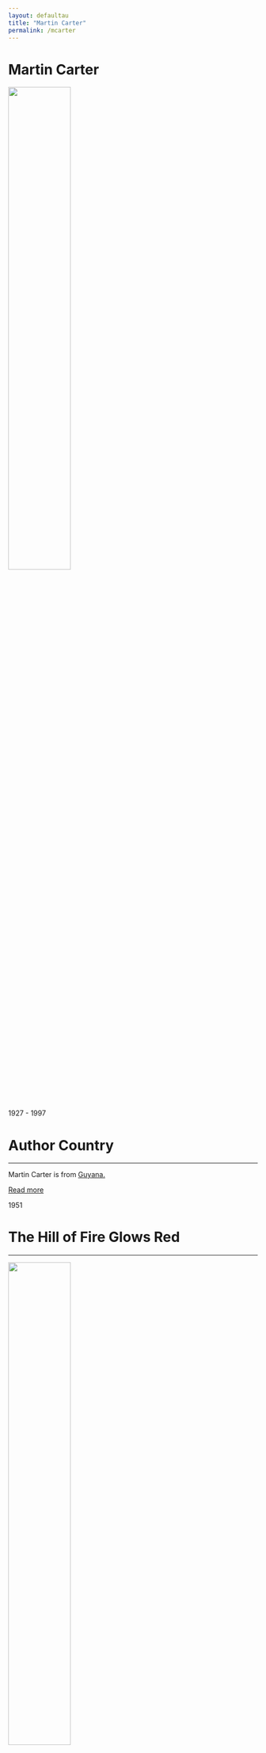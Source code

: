 ```yaml
---
layout: defaultau
title: "Martin Carter"
permalink: /mcarter
---
```

<!-- partial:index.partial.html -->
<div class="content">
     <h1>Martin Carter</h1>
    <div class="quote">
        <div><img src="https://s1.stabroeknews.com/images/2012/06/20120624MartinCarter.jpg" height="50%" width = "50%" class="logo"></div>
    </div>
    <div class="timeline">
        <div style="padding-bottom:100px;"></div>
        <div class="block">
             <div class="date right"><p class="right"> 1927 - 1997</p></div>
            <div class="dot"></div>
            <div class="left first">
            <div class="author_country">
                <h1>Author Country</h1><hr>
          <div class="aclocation">  <p>Martin Carter is from <a href="{{ site.baseurl }}/62">Guyana.</a></p></div>
              <div class="acreadmore">  <a href="https://en.wikipedia.org/wiki/Martin_Carter" target="_blank">Read more</a></div>
            </div>
            </div>
        <div class="block">
            <div class="date left"><p class="left">1951</p></div>
            <div class="dot"></div>
            <div class="right">
                <h1>The Hill of Fire Glows Red</h1><hr>
                <p><img src="https://i.ebayimg.com/images/g/UoUAAOSwDmBY3~eU/s-l1600.jpg" height="50%" width = "50%"></p>
                <p>
                Language: English<br/>
                Publisher: Miniature Poets<br/>
                Pub_location: Georgetown, Guyana<br/>
                Genre: Poems<br/>
                Length: 14<br/>                   </p>
            </div>
        </div>
       <div class="block">
            <div class="date right"><p class="right">1952</p></div>
            <div class="dot"></div>
            <div class="left">
                <h1>The Kind Eagle</h1><hr>
                <p><img src="" height="50%" width = "50%"></p>
                <p>
                Language: English<br/>
                Publisher: Independently Published<br/>
                Pub_location: Georgetown, Guyana<br/>
                Genre: Poems<br/>
                Length: 4<br/>                   </p>
            </div>
        </div>
       <div class="block">
            <div class="date left"><p class="left">1952</p></div>
            <div class="dot"></div>
            <div class="right">
                <h1>The Hidden Man</h1><hr>
                <p><img src="" height="50%" width = "50%"></p>
                <p>
                Language: English<br/>
                Publisher: Independently Published<br/>
                Pub_location: Georgetown, Guyana<br/>
                Genre: Poems<br/>
                Length: Unknown<br/>                   </p>
            </div>
        </div>
       <div class="block">
            <div class="date right"><p class="right">1954</p></div>
            <div class="dot"></div>
            <div class="left">
                <h1>Poems of Resistance from British Guiana</h1><hr>
                <p><img src="https://books.google.dm/books/content?id=KShLAAAAIAAJ&printsec=frontcover&img=1&zoom=1&imgtk=AFLRE72lTXuKO64GyMVaINdcC0HRCf8lKzPJevLKuRlU12m55xc0hNA-5EUrevA3B2yUp3SBoRY5QOKgXivM54PbJ2JZnZ3wAPRFRiwSo8-T8bmCKsvf7do9TBK9IemzWlDGRYGMPUbC" height="50%" width = "50%"></p>
                <p>
                Language: English<br/>
                Publisher: Lawrence and Wishart<br/>
                Pub_location: London, England<br/>
                Genre: Poetry Collecttion<br/>
                Length: 18<br/>                   </p>
            </div>
        </div><div class="block">
            <div class="date left"><p class="left">1955</p></div>
            <div class="dot"></div>
            <div class="right">
                <h1>Poems of Shape and Motion</h1><hr>
                <p><img src="" height="50%" width = "50%"></p>
                <p>
                Language: English<br/>
                Publisher: Independently Published<br/>
                Pub_location: Georgetown, Guyana<br/>
                Genre: Poems<br/>
                Length: Unknown<br/>                   </p>
            </div>
        </div>
<div class="block">
            <div class="date right"><p class="right">1963</p></div>
            <div class="dot"></div>
            <div class="left">
                <h1>Jail Me Quickly</h1><hr>
                <p><img src="https://www.morayhousetrust.com/wp-content/uploads/2022/05/Jail-me-flyer-2000x1200.png" height="50%" width = "50%"></p>
                <p>
                Language: English<br/>
                Publisher: Independently Published<br/>
                Pub_location: Georgetown, Guyana<br/>
                Genre: Poetry Collecttion<br/>
                Length: Unknown<br/>                   </p>
            </div>
        </div>
       <div class="block">
            <div class="date left"><p class="left">1977</p></div>
            <div class="dot"></div>
            <div class="right">
                <h1>Poems of Succession</h1><hr>
                <p><img src="https://images.squarespace-cdn.com/content/v1/58df72bccd0f6881b76f209a/1603550781919-NIZQVA34P9K9OHAYB4SZ/p.+Poems+of+Succession+Jacket.jpg?format=300w" height="50%" width = "50%"></p>
                <p>
                Language: English<br/>
                Publisher: New Beacon Books<br/>
                Pub_location: London, England<br/>
                Genre: Poems<br/>
                Length: 119<br/>                   </p>
            </div>
        </div>
       <div class="block">
            <div class="date right"><p class="right">1980</p></div>
            <div class="dot"></div>
            <div class="left">
                <h1>Poems of Affinity</h1><hr>
                <p><img src="https://m.media-amazon.com/images/I/61j0NGOBfdL.jpg" height="50%" width = "50%"></p>
                <p>
                Language: English<br/>
                Publisher: Release Publishers<br/>
                Pub_location: Guyana <br/>
                Genre: Poems<br/>
                Length: 84<br/>                   </p>
            </div>
        </div><div class="block">
            <div class="date left"><p class="left">1989</p></div>
            <div class="dot"></div>
            <div class="right">
                <h1>Selected Poems</h1><hr>
                <p><img src="https://m.media-amazon.com/images/I/51rI4cl5SXL._SL350_.jpg" height="50%" width = "50%"></p>
                <p>
                Translator/Editor: Salvador Ortiz-Carboneres; David Dabydeen
	    Language: English<br/>
                Publisher: Red Thread Women's Press<br/>
                Pub_location: Georgetown, Guyana<br/>
                Genre: Poetry Collection<br/>
                Length: 153<br/>                   </p>
            </div>
        </div>
<div class="block">
            <div class="date right"><p class="right">2006</p></div>
            <div class="dot"></div>
            <div class="left">
                <h1>University of Hunger: Collected Poems and Selected Prose.</h1><hr>
                <p><img src="https://img.thriftbooks.com/api/images/i/m/36CA47211F470428A74333B6BCADF8ADE5201D65.jpg" height="50%" width = "50%"></p>
                <p>
                Editor: Gemma Robinson<br/>
	    Language: English<br/>
                Publisher: Bloodaxe Books<br/>
                Pub_location: Hexham, England<br/>
                Genre: Poetry Collection<br/>
                Length: 320<br/>                   </p>
            </div>
        </div>
</div>
  <!-- partial -->
<script src='https://cdnjs.cloudflare.com/ajax/libs/jquery/3.1.1/jquery.min.js'></script><script  src="{{ site.baseurl }}/assets/js/authorscript.js"></script>